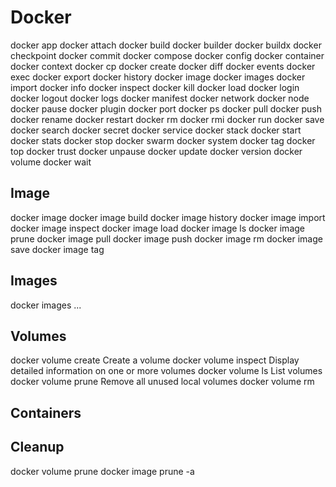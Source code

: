 # Docker

docker app
docker attach
docker build
docker builder
docker buildx
docker checkpoint
docker commit
docker compose
docker config
docker container
docker context
docker cp
docker create
docker diff
docker events
docker exec
docker export
docker history
docker image
docker images
docker import
docker info
docker inspect
docker kill
docker load
docker login
docker logout
docker logs
docker manifest
docker network
docker node
docker pause
docker plugin
docker port
docker ps
docker pull
docker push
docker rename
docker restart
docker rm
docker rmi
docker run
docker save
docker search
docker secret
docker service
docker stack
docker start
docker stats
docker stop
docker swarm
docker system
docker tag
docker top
docker trust
docker unpause
docker update
docker version
docker volume
docker wait

## Image

docker image
docker image build
docker image history
docker image import
docker image inspect
docker image load
docker image ls
docker image prune
docker image pull
docker image push
docker image rm
docker image save
docker image tag

## Images

docker images ...

## Volumes

docker volume create Create a volume
docker volume inspect Display detailed information on one or more volumes
docker volume ls List volumes
docker volume prune Remove all unused local volumes
docker volume rm

## Containers

## Cleanup

docker volume prune
docker image prune -a
